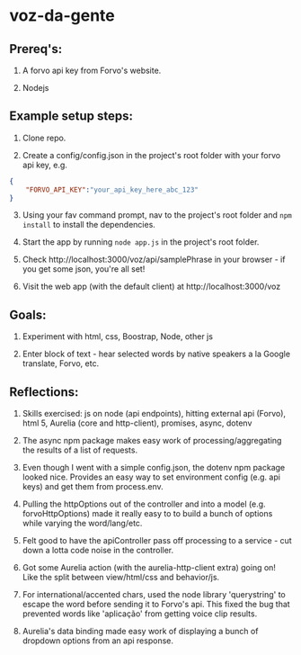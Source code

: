 ﻿# voz-da-gente

## Prereq's:

1. A forvo api key from Forvo's website.

2. Nodejs

## Example setup steps:
1. Clone repo.

2. Create a config/config.json in the project's root folder with your forvo api key, e.g.
```json
{
    "FORVO_API_KEY":"your_api_key_here_abc_123"
}
```
3. Using your fav command prompt, nav to the project's root folder and `npm install` to install the dependencies.

4. Start the app by running `node app.js` in the project's root folder.

5. Check http://localhost:3000/voz/api/samplePhrase in your browser - if you get some json, you're all set!

6. Visit the web app (with the default client) at http://localhost:3000/voz 

## Goals: 

1. Experiment with html, css, Boostrap, Node, other js

2. Enter block of text - hear selected words by native speakers a la Google translate, Forvo, etc.

## Reflections:
1. Skills exercised: js on node (api endpoints), hitting external api (Forvo), html 5, Aurelia (core and http-client), promises, async, dotenv 

2. The async npm package makes easy work of processing/aggregating the results of a list of requests.

3. Even though I went with a simple config.json, the dotenv npm package looked nice. Provides an easy way to set environment config (e.g. api keys) and get them from process.env.

4. Pulling the httpOptions out of the controller and into a model (e.g. forvoHttpOptions) made it really easy to to build a bunch of options while varying the word/lang/etc.

5. Felt good to have the apiController pass off processing to a service - cut down a lotta code noise in the controller.

6. Got some Aurelia action (with the aurelia-http-client extra) going on! Like the split between view/html/css and behavior/js.

7. For international/accented chars, used the node library 'querystring' to escape the word before sending it to Forvo's api. This fixed the bug that prevented words like 'aplicação' from getting voice clip results.

8. Aurelia's data binding made easy work of displaying a bunch of dropdown options from an api response.

